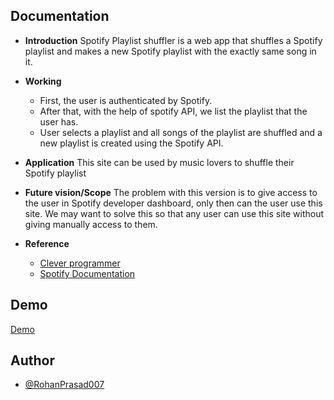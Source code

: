 
## Documentation

- **Introduction**
	Spotify Playlist shuffler is a web app that shuffles a Spotify playlist and makes a new Spotify playlist with the exactly same song in it.

- **Working**
	
	- First, the user is authenticated by Spotify.
	- After that, with the help of spotify API, we list the playlist that the user has.
	- User selects a playlist and all songs of the playlist are shuffled and a new playlist is created using the Spotify API.

- **Application**
	This site can be used by music lovers to shuffle their Spotify playlist 
	
- **Future vision/Scope**
	 The problem with this version is to give access to the user in Spotify developer dashboard, only then can the user use this site. We may want to solve this so that any user can use this site without giving manually access to them.

- **Reference** 
   
   - [Clever programmer](https://youtu.be/pnkuI8KXW_8)
   - [Spotify Documentation](https://developer.spotify.com/documentation/web-api/)


## Demo

[Demo](https://spotify-playlist-shuffler.vercel.app/)

## Author

- [@RohanPrasad007](https://github.com/RohanPrasad007)

